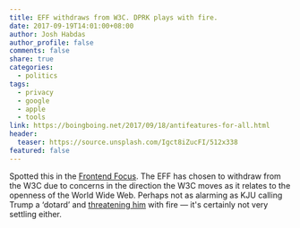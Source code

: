 ```yaml
---
title: EFF withdraws from W3C. DPRK plays with fire.
date: 2017-09-19T14:01:00+08:00
author: Josh Habdas
author_profile: false
comments: false
share: true
categories:
  - politics
tags:
  - privacy
  - google
  - apple
  - tools
link: https://boingboing.net/2017/09/18/antifeatures-for-all.html
header:
  teaser: https://source.unsplash.com/Igct8iZucFI/512x338
featured: false
---
```


Spotted this in the [Frontend Focus](https://frontendfoc.us). The EFF has chosen to withdraw from the W3C due to concerns in the direction the W3C moves as it relates to the openness of the World Wide Web. Perhaps not as alarming as KJU calling Trump a ‘dotard’ and [threatening him](https://www.theguardian.com/world/2017/sep/22/a-rogue-and-a-gangster-kim-jong-uns-statement-on-trump-in-full) with fire — it's certainly not very settling either.
